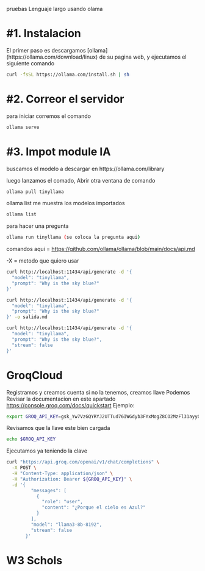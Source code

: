 pruebas
Lenguaje largo usando olama

<h1> #1. Instalacion </h1>
El primer paso es descargamos [ollama] (https://ollama.com/download/linux) de su pagina web, y ejecutamos el siguiente comando

````bash
curl -fsSL https://ollama.com/install.sh | sh
````
<h1>#2. Correor el servidor</h1>

para iniciar corremos el comando 

````bash
ollama serve
````

<h1>#3. Impot module IA</h1>
buscamos el modelo a descargar en https://ollama.com/library

luego lanzamos el comado, Abrir otra ventana de comando 

````bash
ollama pull tinyllama
````
ollama list me muestra los modelos importados

````bash
ollama list
````
para hacer una pregunta 

````bash
ollama run tinyllama (se coloca la pregunta aqui)
````
comandos aqui = https://github.com/ollama/ollama/blob/main/docs/api.md

-X = metodo que quiero usar

````bash
curl http://localhost:11434/api/generate -d '{
  "model": "tinyllama",
  "prompt": "Why is the sky blue?"
}'
````


````bash
curl http://localhost:11434/api/generate -d '{
  "model": "tinyllama",
  "prompt": "Why is the sky blue?"
}' -o salida.md
````
````bash
curl http://localhost:11434/api/generate -d '{
  "model": "tinyllama",
  "prompt": "Why is the sky blue?",
  "stream": false
}'
````

<h1>GroqCloud</h1>

Registramos y creamos cuenta si no la tenemos, creamos llave 
Podemos Revisar la documentacion en este apartado https://console.groq.com/docs/quickstart
Ejemplo:
````bash
export GROQ_API_KEY=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
````
Revisamos que la llave este bien cargada

````bash
echo $GROQ_API_KEY
````
Ejecutamos ya teniendo la clave 

````bash
curl "https://api.groq.com/openai/v1/chat/completions" \
  -X POST \
  -H "Content-Type: application/json" \
  -H "Authorization: Bearer ${GROQ_API_KEY}" \
  -d '{
         "messages": [
           {
             "role": "user",
             "content": "¿Porque el cielo es Azul?"
           }
         ],
         "model": "llama3-8b-8192",
         "stream": false
       }'
````
<h1>W3 Schols</h1>
